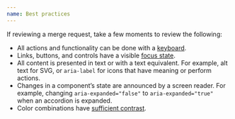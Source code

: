 ```yaml
---
name: Best practices
---
```


If reviewing a merge request, take a few moments to review the following:

* All actions and functionality can be done with a [keyboard](/accessibility/keyboard-only).
* Links, buttons, and controls have a visible [focus state](/accessibility/keyboard-only#focus-states).
* All content is presented in text or with a text equivalent. For example, alt text for SVG, or `aria-label` for icons that have meaning or perform actions.
* Changes in a component’s state are announced by a screen reader. For example, changing `aria-expanded="false"` to `aria-expanded="true"` when an accordion is expanded.
* Color combinations have [sufficient contrast](/product-foundations/color#accessibility).
